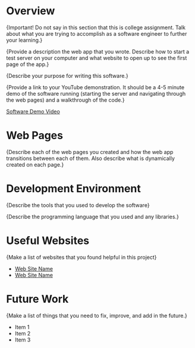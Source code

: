 # Overview

{Important! Do not say in this section that this is college assignment. Talk about what you are trying to accomplish as a software engineer to further your learning.}

{Provide a description the web app that you wrote. Describe how to start a test server on your computer and what website to open up to see the first page of the app.}

{Describe your purpose for writing this software.}

{Provide a link to your YouTube demonstration. It should be a 4-5 minute demo of the software running (starting the server and navigating through the web pages) and a walkthrough of the code.}

[Software Demo Video](http://youtube.link.goes.here)

# Web Pages

{Describe each of the web pages you created and how the web app transitions between each of them. Also describe what is dynamically created on each page.}

# Development Environment

{Describe the tools that you used to develop the software}

{Describe the programming language that you used and any libraries.}

# Useful Websites

{Make a list of websites that you found helpful in this project}

-   [Web Site Name](http://url.link.goes.here)
-   [Web Site Name](http://url.link.goes.here)

# Future Work

{Make a list of things that you need to fix, improve, and add in the future.}

-   Item 1
-   Item 2
-   Item 3
